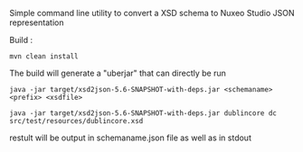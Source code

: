 
Simple command line utility to convert a XSD schema to Nuxeo Studio JSON representation


Build :

    mvn clean install

The build will generate a "uberjar" that can directly be run

    java -jar target/xsd2json-5.6-SNAPSHOT-with-deps.jar <schemaname> <prefix> <xsdfile>

    java -jar target/xsd2json-5.6-SNAPSHOT-with-deps.jar dublincore dc src/test/resources/dublincore.xsd

restult will be output in schemaname.json file as well as in stdout


